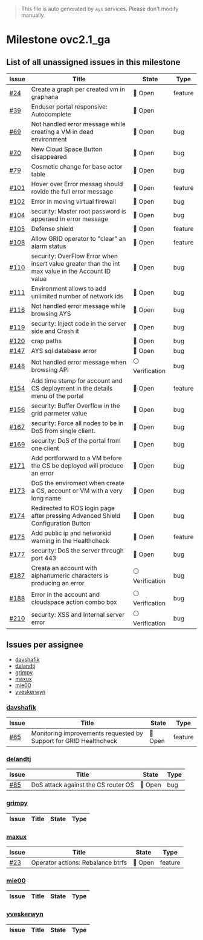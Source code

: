 > This file is auto generated by `ays` services. Please don't modify manually.

# Milestone ovc2.1_ga

## List of all unassigned issues in this milestone

|Issue|Title|State|Type|
|-----|-----|-----|---|
|[#24](https://github.com/0-complexity/openvcloud/issues/24)|Create a graph per created vm in graphana|:red_circle: Open|feature|
|[#39](https://github.com/0-complexity/openvcloud/issues/39)|Enduser portal responsive: Autocomplete|:red_circle: Open||
|[#69](https://github.com/0-complexity/openvcloud/issues/69)|Not handled error message while creating a VM in dead environment|:red_circle: Open|bug|
|[#70](https://github.com/0-complexity/openvcloud/issues/70)|New Cloud Space Button disappeared|:red_circle: Open|bug|
|[#79](https://github.com/0-complexity/openvcloud/issues/79)|Cosmetic change for base actor table|:red_circle: Open|bug|
|[#101](https://github.com/0-complexity/openvcloud/issues/101)|Hover over Error messag should rovide the full error message|:red_circle: Open|feature|
|[#102](https://github.com/0-complexity/openvcloud/issues/102)|Error in moving virtual firewall|:red_circle: Open|bug|
|[#104](https://github.com/0-complexity/openvcloud/issues/104)|security: Master root password is apperaed in error message|:red_circle: Open|bug|
|[#105](https://github.com/0-complexity/openvcloud/issues/105)|Defense shield|:red_circle: Open|feature|
|[#108](https://github.com/0-complexity/openvcloud/issues/108)|Allow GRID operator to "clear" an alarm status|:red_circle: Open|feature|
|[#110](https://github.com/0-complexity/openvcloud/issues/110)|security: OverFlow Error when insert value greater than the int max value in the Account ID value|:red_circle: Open|bug|
|[#111](https://github.com/0-complexity/openvcloud/issues/111)|Environment allows to add unlimited number of network ids|:red_circle: Open|bug|
|[#116](https://github.com/0-complexity/openvcloud/issues/116)|Not handled error message while browsing AYS|:red_circle: Open|bug|
|[#119](https://github.com/0-complexity/openvcloud/issues/119)|security: Inject code in the server side and Crash it|:red_circle: Open|bug|
|[#120](https://github.com/0-complexity/openvcloud/issues/120)|crap paths|:red_circle: Open|bug|
|[#147](https://github.com/0-complexity/openvcloud/issues/147)|AYS sql database error|:red_circle: Open|bug|
|[#148](https://github.com/0-complexity/openvcloud/issues/148)|Not handled error message when browsing API|:white_circle: Verification|bug|
|[#154](https://github.com/0-complexity/openvcloud/issues/154)|Add time stamp for account and CS deployment in the details menu of the portal|:red_circle: Open|feature|
|[#156](https://github.com/0-complexity/openvcloud/issues/156)|security: Buffer Overflow in the grid parmeter value|:red_circle: Open|bug|
|[#167](https://github.com/0-complexity/openvcloud/issues/167)|security: Force all nodes to be in DoS from single client.|:red_circle: Open|bug|
|[#169](https://github.com/0-complexity/openvcloud/issues/169)|security: DoS of the portal from one client |:red_circle: Open|bug|
|[#171](https://github.com/0-complexity/openvcloud/issues/171)|Add portforward to a VM before the CS be deployed will produce an error|:red_circle: Open|bug|
|[#173](https://github.com/0-complexity/openvcloud/issues/173)|DoS the enviroment when create a CS, account or VM with a very long name|:red_circle: Open|bug|
|[#174](https://github.com/0-complexity/openvcloud/issues/174)|Redirected to ROS login page after pressing Advanced Shield Configuration Button|:red_circle: Open|bug|
|[#175](https://github.com/0-complexity/openvcloud/issues/175)|Add public ip  and networkid warning in the Healthcheck|:red_circle: Open|feature|
|[#177](https://github.com/0-complexity/openvcloud/issues/177)|security: DoS the server through port 443|:red_circle: Open|bug|
|[#187](https://github.com/0-complexity/openvcloud/issues/187)|Creata an account with alphanumeric characters is producing an error|:white_circle: Verification|bug|
|[#188](https://github.com/0-complexity/openvcloud/issues/188)|Error in the account and cloudspace  action combo box|:white_circle: Verification|bug|
|[#210](https://github.com/0-complexity/openvcloud/issues/210)|security: XSS and Internal server error|:white_circle: Verification|bug|


## Issues per assignee
- [davshafik](#davshafik)
- [delandtj](#delandtj)
- [grimpy](#grimpy)
- [maxux](#maxux)
- [mie00](#mie00)
- [yveskerwyn](#yveskerwyn)



### [davshafik](https://github.com/davshafik)

|Issue|Title|State|Type|
|-----|-----|-----|----|
|[#65](https://github.com/0-complexity/openvcloud/issues/65)|Monitoring improvements requested by Support for GRID Healthcheck|:red_circle: Open|feature|


### [delandtj](https://github.com/delandtj)

|Issue|Title|State|Type|
|-----|-----|-----|----|
|[#85](https://github.com/0-complexity/openvcloud/issues/85)|DoS attack against the CS router OS|:red_circle: Open|bug|


### [grimpy](https://github.com/grimpy)

|Issue|Title|State|Type|
|-----|-----|-----|----|


### [maxux](https://github.com/maxux)

|Issue|Title|State|Type|
|-----|-----|-----|----|
|[#23](https://github.com/0-complexity/openvcloud/issues/23)|Operator actions: Rebalance btrfs|:red_circle: Open|feature|


### [mie00](https://github.com/mie00)

|Issue|Title|State|Type|
|-----|-----|-----|----|


### [yveskerwyn](https://github.com/yveskerwyn)

|Issue|Title|State|Type|
|-----|-----|-----|----|


